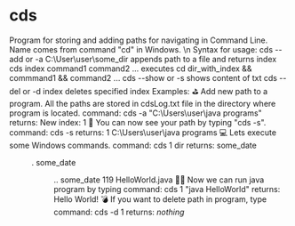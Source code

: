 # cds
Program for storing and adding paths for navigating in Command Line. Name comes from command "cd" in Windows. \n 
Syntax for usage:
  cds --add or -a C:\User\user\some_dir 
      appends path to a file and returns index 
  cds index command1 command2 ... 
      executes cd dir_with_index && commmand1 && command2 ...
  cds --show or -s 
      shows content of txt
  cds --del or -d index 
      deletes specified index 
Examples:
  ⛳ Add new path to a program. All the paths are stored in cdsLog.txt file in the directory where program is located.
  command:
    cds -a "C:\Users\user\java programs"
  returns:
    New index: 1
  👀 You can now see your path by typing "cds -s". 
  command:
    cds -s
  returns:
    1 C:\Users\user\java programs
  💻 Lets execute some Windows commands.
  command:
    cds 1 dir
  returns:
   some_date   <DIR>          .
   some_date   <DIR>          ..
   some_date   119 HelloWorld.java
  🏃‍♂️ Now we can run java program by typing
  command:
    cds 1 "java HelloWorld"
  returns:
    Hello World!
  💣 If you want to delete path in program, type
  command:
    cds -d 1
  returns:
    *nothing*
   
    
  
      
